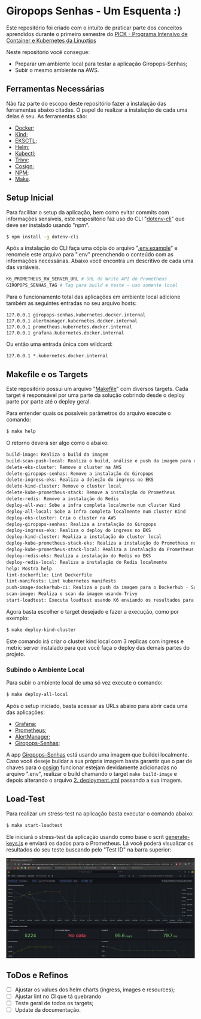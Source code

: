 # Giropops Senhas - Um Esquenta :) 

Este repositório foi criado com o intuíto de praticar parte dos conceitos aprendidos durante o primeiro semestre do [PICK - Programa Intensivo de Container e Kubernetes da Linuxtips](https://www.linuxtips.io/escolher-plano)

Neste repositório você consegue:
- Preparar um ambiente local para testar a aplicação Giropops-Senhas;
- Subir o mesmo ambiente na AWS.

## Ferramentas Necessárias

Não faz parte do escopo deste repositório fazer a instalação das ferramentas abaixo citadas. O papel de realizar a instalação de cada uma delas é seu. As ferramentas são:

- [Docker](https://www.docker.com/);
- [Kind](https://kind.sigs.k8s.io/);
- [EKSCTL](https://eksctl.io/);
- [Helm](https://helm.sh/);
- [Kubectl](https://kubernetes.io/docs/reference/kubectl/);
- [Trivy](https://github.com/aquasecurity/trivy);
- [Cosign](https://github.com/sigstore/cosign);
- [NPM](https://www.npmjs.com/);
- [Make](https://www.gnu.org/software/make/).

## Setup Inicial

Para facilitar o setup da aplicação, bem como evitar commits com informações sensíveis, este respositório faz uso do CLI "[dotenv-cli](https://www.npmjs.com/package/dotenv-cli)" que deve ser instalado usando "npm".

```bash
$ npm install -g dotenv-cli
```

Após a instalação do CLI faça uma cópia do arquivo "[.env.example](./.env.example)" e renomeie este arquivo para ".env" preenchendo o conteúdo com as informações necessárias. Abaixo você encontra um descritívo de cada uma das variáveis.

```bash
K6_PROMETHEUS_RW_SERVER_URL # URL da Write API do Prometheus
GIROPOPS_SENHAS_TAG # Tag para build e teste - uso somente local
```

Para o funcionamento total das aplicações em ambiente local adicione também as seguintes entradas no seu arquivo hosts:

```
127.0.0.1 giropops-senhas.kubernetes.docker.internal
127.0.0.1 alertmanager.kubernetes.docker.internal
127.0.0.1 prometheus.kubernetes.docker.internal
127.0.0.1 grafana.kubernetes.docker.internal
```

Ou então uma entrada única com wildcard:

```
127.0.0.1 *.kubernetes.docker.internal
```

## Makefile e os Targets

Este repositório possui um arquivo "[Makefile](./Makefile)" com diversos targets. Cada target é responsável por uma parte da solução cobrindo desde o deploy parte por parte até o deploy geral. 

Para entender quais os possíveis parâmetros do arquivo execute o comando:

```bash
$ make help
```

O retorno deverá ser algo como o abaixo:

```bash
build-image: Realiza o build da imagem
build-scan-push-local: Realiza o build, análise e push da imagem para o cluster local para fim de testes
delete-eks-cluster: Remove o cluster na AWS
delete-giropops-senhas: Remove a instalação do Giropops
delete-ingress-eks: Realiza a deleção do ingress no EKS
delete-kind-cluster: Remove o cluster local
delete-kube-prometheus-stack: Remove a instalação do Prometheus
delete-redis: Remove a instalação do Redis
deploy-all-aws: Sobe a infra completa localmente num cluster Kind
deploy-all-local: Sobe a infra completa localmente num cluster Kind
deploy-eks-cluster: Cria o cluster na AWS
deploy-giropops-senhas: Realiza a instalação do Giropops
deploy-ingress-eks: Realiza o deploy do ingress no EKS
deploy-kind-cluster: Realiza a instalação do cluster local
deploy-kube-prometheus-stack-eks: Realiza a instalação do Prometheus no EKS
deploy-kube-prometheus-stack-local: Realiza a instalação do Prometheus localmente
deploy-redis-eks: Realiza a instalação do Redis no EKS
deploy-redis-local: Realiza a instalação do Redis localmente
help: Mostra help
lint-dockerfile: Lint Dockerfile
lint-manifests: Lint kubernetes manifests
push-image-dockerhub-ci: Realiza o push da imagem para o Dockerhub - Somente CI
scan-image: Realiza o scan da imagem usando Trivy
start-loadtest: Executa loadtest usando K6 enviando os resultados para o Prometheus
```

Agora basta escolher o target desejado e fazer a execução, como por exemplo:

```bash
$ make deploy-kind-cluster
```

Este comando irá criar o cluster kind local com 3 replicas com ingress e metric server instalado para que você faça o deploy das demais partes do projeto.

### Subindo o Ambiente Local

Para subir o ambiente local de uma só vez execute o comando:

```bash
$ make deploy-all-local
```

Após o setup iniciado, basta acessar as URLs abaixo para abrir cada uma das aplicações:

- [Grafana](http://grafana.kubernetes.docker.internal);
- [Prometheus](http://prometheus.kubernetes.docker.internal);
- [AlertManager](http://alertmanager.kubernetes.docker.internal);
- [Giropops-Senhas](http://giropops-senhas.kubernetes.docker.internal);

A app [Giropops-Senhas](http://giropops-senhas.kubernetes.docker.internal) está usando uma imagem que buildei localmente. Caso você deseje buildar a sua própria imagem basta garantir que o par de chaves para o [cosign](https://github.com/sigstore/cosign) funcionar estejam devidamente adicionadas no arquivo ".env", realizar o build chamando o target ```make build-image``` e depois alterando o arquivo [2. deployment.yml](./giropops-senhas/manifests/2.%20deployment.yml#L18) passando a sua imagem.

## Load-Test

Para realizar um stress-test na aplicação basta executar o comando abaixo:

```bash
$ make start-loadtest
```

Ele iniciará o stress-test da aplicação usando como base o scrit [generate-keys.js](./loadtest/generate-keys.js) e enviará os dados para o Prometheus. Lá você poderá visualizar os resultados do seu teste buscando pelo "Test ID" na barra superior:

![Load test](./static/stress.png)

## ToDos e Refinos

- [ ] Ajustar os values dos helm charts (ingress, images e resources);
- [ ] Ajustar lint no CI que tá quebrando
- [ ] Teste geral de todos os targets;
- [ ] Update da documentação.